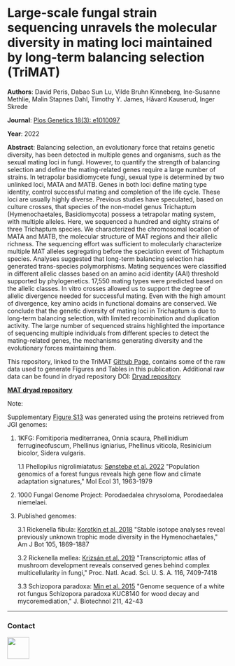 # Large-scale fungal strain sequencing unravels the molecular diversity in mating loci maintained by long-term balancing selection (TriMAT)
**Authors**: David Peris, Dabao Sun Lu, Vilde Bruhn Kinneberg, Ine-Susanne Methlie, Malin Stapnes Dahl, Timothy Y. James, Håvard Kauserud, Inger Skrede

**Journal**: [Plos Genetics 18(3): e1010097](https://doi.org/10.1371/journal.pgen.1010097 "Plos Genetics")

**Year**: 2022

**Abstract**: Balancing selection, an evolutionary force that retains genetic diversity, has been detected in multiple genes and organisms, such as the sexual mating loci in fungi. However, to quantify the strength of balancing selection and define the mating-related genes require a large number of strains. In tetrapolar basidiomycete fungi, sexual type is determined by two unlinked loci, MATA and MATB. Genes in both loci define mating type identity, control successful mating and completion of the life cycle. These loci are usually highly diverse. Previous studies have speculated, based on culture crosses, that species of the non-model genus Trichaptum (Hymenochaetales, Basidiomycota) possess a tetrapolar mating system, with multiple alleles. Here, we sequenced a hundred and eighty strains of three Trichaptum species. We characterized the chromosomal location of MATA and MATB, the molecular structure of MAT regions and their allelic richness. The sequencing effort was sufficient to molecularly characterize multiple MAT alleles segregating before the speciation event of Trichaptum species. Analyses suggested that long-term balancing selection has generated trans-species polymorphisms. Mating sequences were classified in different allelic classes based on an amino acid identity (AAI) threshold supported by phylogenetics. 17,550 mating types were predicted based on the allelic classes. In vitro crosses allowed us to support the degree of allelic divergence needed for successful mating. Even with the high amount of divergence, key amino acids in functional domains are conserved. We conclude that the genetic diversity of mating loci in Trichaptum is due to long-term balancing selection, with limited recombination and duplication activity. The large number of sequenced strains highlighted the importance of sequencing multiple individuals from different species to detect the mating-related genes, the mechanisms generating diversity and the evolutionary forces maintaining them. 

This repository, linked to the TriMAT [Github Page](https://perisd.github.io/TriMAT/ "TriMAT Webpage"), contains some of the raw data used to generate Figures and Tables in this publication. Additional raw data can be found in dryad repository DOI: [Dryad repository](https://doi.org/10.5061/dryad.fxpnvx0t4 "Dryad repository")

**[MAT dryad repository](https://doi.org/10.5061/dryad.fxpnvx0t4 "MAT dryad")**

Note:

Supplementary [Figure S13](https://journals.plos.org/plosgenetics/article/file?type=supplementary&id=10.1371/journal.pgen.1010097.s013 "Fig S13") was generated using the proteins retrieved from JGI genomes:
1. 1KFG: Fomitiporia mediterranea, Onnia scaura, Phellinidium ferrugineofuscum, Phellinus igniarius, Phellinus viticola, Resinicium bicolor, Sidera vulgaris.

    1.1 Phellopilus nigrolimiatatus: [Sønstebø et al. 2022](https://doi.org/10.1111/mec.16369 "Sønstebø et al 2022") "Population genomics of a forest fungus reveals high gene flow and climate adaptation signatures," Mol Ecol 31, 1963-1979

2. 1000 Fungal Genome Project: Porodaedalea chrysoloma, Porodaedalea niemelaei.
3. Published genomes:
    
    3.1 Rickenella fibula: [Korotkin et al. 2018](https://doi.org/10.1002/ajb2.1183 "Korotkin et al 2018") "Stable isotope analyses reveal previously unknown trophic mode diversity in the Hymenochaetales," Am J Bot 105, 1869-1887
    
    3.2 Rickenella mellea: [Krizsán et al. 2019](https://www.sciencedirect.com/science/article/pii/S0168165615300407 "Krizsán et al 2019") "Transcriptomic atlas of mushroom development reveals conserved genes behind complex multicellularity in fungi," Proc. Natl. Acad. Sci. U. S. A. 116, 7409-7418
    
    3.3 Schizopora paradoxa: [Min et al. 2015](https://doi.org/10.1073/pnas.1817822116 "Min et al 2015") "Genome sequence of a white rot fungus Schizopora paradoxa KUC8140 for wood decay and mycoremediation," J. Biotechnol 211, 42-43

***

### Contact

[<img src="https://www.uv.es/perisnav/Index/twitter-logo.png" width="50"/>](https://linktr.ee/PerisD)


